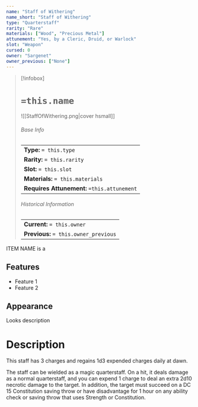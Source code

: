 ```yaml
---
name: "Staff of Withering"
name_short: "Staff of Withering"
type: "Quarterstaff"
rarity: "Rare"
materials: ["Wood", "Precious Metal"]
attunement: "Yes, by a Cleric, Druid, or Warlock"
slot: "Weapon"
cursed: 0
owner: "Sargenet"
owner_previous: ["None"]
---
```

> [!infobox]  
> # `=this.name`
> ![[StaffOfWithering.png|cover hsmall]]
> ###### Base Info
> | |
> |---|
> | **Type:** `= this.type` |
> | **Rarity:** `= this.rarity` |
> | **Slot:** `= this.slot` |
> | **Materials:** `= this.materials` |
> | **Requires Attunement:** `=this.attunement` |
> ###### Historical Information
> | |
> |---|
> | **Current:** `= this.owner` |
> | **Previous:** `= this.owner_previous` |

ITEM NAME is a 
## Features
- Feature 1
- Feature 2
## Appearance
Looks description
# Description
This staff has 3 charges and regains 1d3 expended charges daily at dawn.  
  
The staff can be wielded as a magic quarterstaff. On a hit, it deals damage as a normal quarterstaff, and you can expend 1 charge to deal an extra 2d10 necrotic damage to the target. In addition, the target must succeed on a DC 15 Constitution saving throw or have disadvantage for 1 hour on any ability check or saving throw that uses Strength or Constitution.
